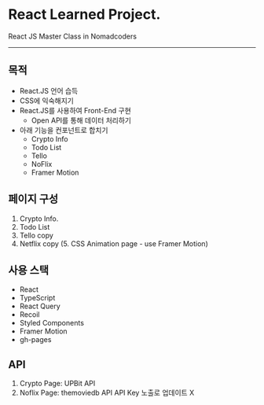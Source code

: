 # React Learned Project.

React JS Master Class in Nomadcoders

---

## 목적

- React.JS 언어 습득
- CSS에 익숙해지기
- React.JS를 사용하여 Front-End 구현
  - Open API를 통해 데이터 처리하기
- 아래 기능을 컨포넌트로 합치기
  - Crypto Info
  - Todo List
  - Tello
  - NoFlix
  - Framer Motion

## 페이지 구성

1. Crypto Info.
2. Todo List
3. Tello copy
4. Netflix copy
   (5. CSS Animation page - use Framer Motion)

## 사용 스택

- React
- TypeScript
- React Query
- Recoil
- Styled Components
- Framer Motion
- gh-pages

## API

1. Crypto Page: UPBit API
2. Noflix Page: themoviedb API
   API Key 노출로 업데이트 X
